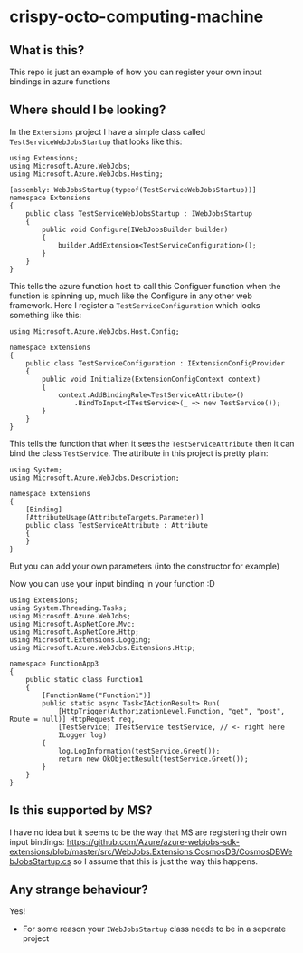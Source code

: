 # crispy-octo-computing-machine

## What is this?
This repo is just an example of how you can register your own input bindings in azure functions

## Where should I be looking?
In the `Extensions` project I have a simple class called `TestServiceWebJobsStartup` that looks like this:
```
using Extensions;
using Microsoft.Azure.WebJobs;
using Microsoft.Azure.WebJobs.Hosting;

[assembly: WebJobsStartup(typeof(TestServiceWebJobsStartup))]
namespace Extensions
{
    public class TestServiceWebJobsStartup : IWebJobsStartup
    {
        public void Configure(IWebJobsBuilder builder)
        {
            builder.AddExtension<TestServiceConfiguration>();
        }
    }
}
```
This tells the azure function host to call this Configuer function when the function is spinning up, much like the Configure in any other web framework. Here I register a `TestServiceConfiguration` which looks something like this:

```
using Microsoft.Azure.WebJobs.Host.Config;

namespace Extensions
{
    public class TestServiceConfiguration : IExtensionConfigProvider
    {
        public void Initialize(ExtensionConfigContext context)
        {
            context.AddBindingRule<TestServiceAttribute>()
                .BindToInput<ITestService>(_ => new TestService());
        }
    }
}
```
This tells the function that when it sees the `TestServiceAttribute` then it can bind the class `TestService`. The attribute in this project is pretty plain:
```
using System;
using Microsoft.Azure.WebJobs.Description;

namespace Extensions
{
    [Binding]
    [AttributeUsage(AttributeTargets.Parameter)]
    public class TestServiceAttribute : Attribute
    {
    }
}
```

But you can add your own parameters (into the constructor for example)

Now you can use your input binding in your function :D
```
using Extensions;
using System.Threading.Tasks;
using Microsoft.Azure.WebJobs;
using Microsoft.AspNetCore.Mvc;
using Microsoft.AspNetCore.Http;
using Microsoft.Extensions.Logging;
using Microsoft.Azure.WebJobs.Extensions.Http;

namespace FunctionApp3
{
    public static class Function1
    {
        [FunctionName("Function1")]
        public static async Task<IActionResult> Run(
            [HttpTrigger(AuthorizationLevel.Function, "get", "post", Route = null)] HttpRequest req,
            [TestService] ITestService testService, // <- right here
            ILogger log)
        {
            log.LogInformation(testService.Greet());
            return new OkObjectResult(testService.Greet());
        }
    }
}
```

## Is this supported by MS?
I have no idea but it seems to be the way that MS are registering their own input bindings: https://github.com/Azure/azure-webjobs-sdk-extensions/blob/master/src/WebJobs.Extensions.CosmosDB/CosmosDBWebJobsStartup.cs so I assume that this is just the way this happens.

## Any strange behaviour?
Yes! 

* For some reason your `IWebJobsStartup` class needs to be in a seperate project 
